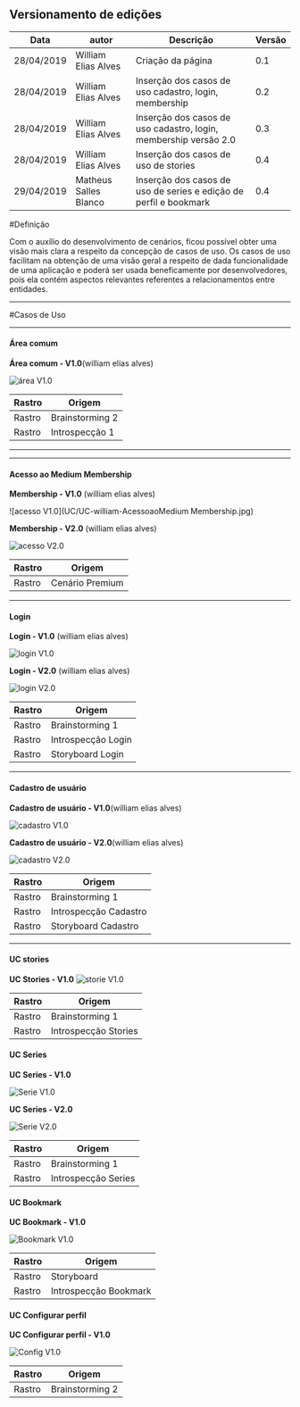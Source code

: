 ## Versionamento de edições
| Data           | autor                | Descrição                           |Versão|
|----------------|----------------------|-------------------------------------|------|
|   28/04/2019   | William Elias Alves  | Criação da página | 0.1  |
|   28/04/2019   | William Elias Alves  | Inserção dos casos de uso cadastro, login, membership| 0.2  |
|   28/04/2019   | William Elias Alves  | Inserção dos casos de uso cadastro, login, membership versão 2.0| 0.3  |
|28/04/2019| William Elias Alves  | Inserção dos casos de uso de stories| 0.4  |
|29/04/2019| Matheus Salles Blanco  | Inserção dos casos de uso de series e edição de perfil e bookmark| 0.4  |

#Definição

Com o auxílio do desenvolvimento de cenários, ficou possível obter uma visão mais clara a respeito da concepção de casos de uso. Os casos de uso facilitam na obtenção de uma visão geral a respeito de dada funcionalidade de uma aplicação e poderá ser usada beneficamente por desenvolvedores, pois ela contém aspectos relevantes referentes a relacionamentos entre entidades.

***
#Casos de Uso
***
#### Área comum
**Área comum - V1.0**(william elias alves)

![área V1.0](UC/UC-william-areacomum.jpg)

| Rastro | Origem |
| ------- | ------- |
|Rastro| Brainstorming 2 |
|Rastro| Introspecção 1 |


***

***
#### Acesso ao Medium Membership
**Membership - V1.0** (william elias alves)

![acesso V1.0](UC/UC-william-AcessoaoMedium Membership.jpg)

**Membership - V2.0** (william elias alves)

![acesso V2.0](UC/UC-william-AcessoaoMediumMembership_v2.jpg)

| Rastro | Origem |
| ------- | ------- |
|Rastro | Cenário Premium |

***

#### Login
**Login - V1.0** (william elias alves)

![login V1.0](UC/UC-william-Login.jpg)

**Login - V2.0** (william elias alves)

![login V2.0](UC/UC-william-Login_v2.jpg)

| Rastro | Origem |
| ------- | ------- |
|Rastro | Brainstorming 1 |
|Rastro | Introspecção Login |
|Rastro | Storyboard Login |

***

#### Cadastro de usuário 
**Cadastro de usuário - V1.0**(william elias alves)

![cadastro V1.0](UC/UC-william-Cadastro.jpg)

**Cadastro de usuário - V2.0**(william elias alves)

![cadastro V2.0](UC/UC-william-Cadastro_v2.jpg)

| Rastro | Origem |
| ------- | ------- |
|Rastro | Brainstorming 1 |
|Rastro | Introspecção Cadastro |
|Rastro | Storyboard Cadastro |

***

#### UC stories
**UC Stories - V1.0**
![storie V1.0](UC/UC-Stories_aline.jpg)

| Rastro | Origem |
| ------- | ------- |
|Rastro | Brainstorming 1 |
|Rastro | Introspecção Stories |

#### UC Series
**UC Series - V1.0**

![Serie V1.0](UC/UC-blanco-visualizar-series.png)

**UC Series - V2.0**

![Serie V2.0](UC/UC-blanco-visualizar-series-2.png)

| Rastro | Origem |
| ------- | ------- |
| Rastro | Brainstorming 1 |
| Rastro | Introspecção Series |

#### UC Bookmark
**UC Bookmark - V1.0**

![Bookmark V1.0](UC/UC_guilherme_bookmarks.png)

| Rastro | Origem |
| ------- | ------- |
|Rastro| Storyboard |
|Rastro| Introspecção Bookmark |

#### UC Configurar perfil
**UC Configurar perfil - V1.0**

![Config V1.0](UC/UC_guilherme_config.png)

| Rastro | Origem |
| ------- | ------- |
|Rastro| Brainstorming 2 |